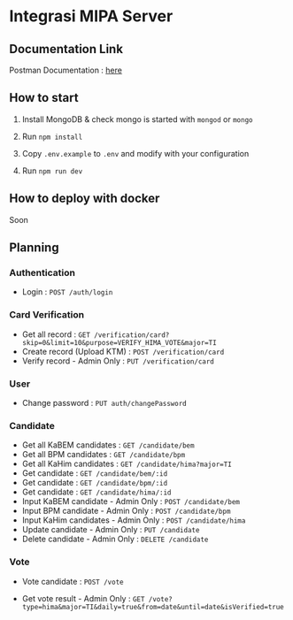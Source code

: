 # Integrasi MIPA Server

## Documentation Link

Postman Documentation : [here](https://documenter.getpostman.com/view/6308700/TVYAhgaD)

## How to start

1. Install MongoDB & check mongo is started with `mongod` or `mongo`

2. Run `npm install`

3. Copy `.env.example` to `.env` and modify with your configuration

4. Run `npm run dev`

## How to deploy with docker

Soon

## Planning

### Authentication

* Login : `POST /auth/login`

### Card Verification

* Get all record : `GET /verification/card?skip=0&limit=10&purpose=VERIFY_HIMA_VOTE&major=TI`
* Create record (Upload KTM) : `POST /verification/card`
* Verify record - Admin Only : `PUT /verification/card`

### User

* Change password : `PUT auth/changePassword`

### Candidate

* Get all KaBEM candidates              : `GET /candidate/bem`
* Get all BPM candidates                : `GET /candidate/bpm`
* Get all KaHim candidates              : `GET /candidate/hima?major=TI`
* Get candidate                         : `GET /candidate/bem/:id`
* Get candidate                         : `GET /candidate/bpm/:id`
* Get candidate                         : `GET /candidate/hima/:id`
* Input KaBEM candidate - Admin Only    : `POST /candidate/bem`
* Input BPM candidate - Admin Only      : `POST /candidate/bpm`
* Input KaHim candidates - Admin Only   : `POST /candidate/hima`
* Update candidate - Admin Only         : `PUT /candidate`
* Delete candidate - Admin Only         : `DELETE /candidate`
  
### Vote

* Vote candidate            : `POST /vote`
<!-- Vote result must contains count of vote per candidate, total -->
* Get vote result - Admin Only : `GET /vote?type=hima&major=TI&daily=true&from=date&until=date&isVerified=true`
